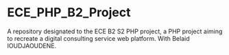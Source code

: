 # ECE_PHP_B2_Project
A repository designated to the ECE B2 S2 PHP project, a PHP project aiming to recreate a digital consulting service web platform. With Belaid IOUDJAOUDENE.
